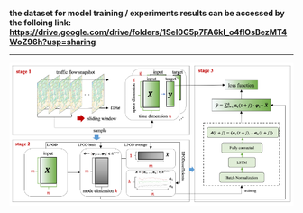 **the dataset for model training / experiments results can be accessed by the folloing link: https://drive.google.com/drive/folders/1Sel0G5p7FA6kI_o4fIOsBezMT4WoZ96h?usp=sharing**

---

![Alt text](https://github.com/wangshuoxsz/LPOD_LSTM_models/blob/main/Figure/LPOD_LSTM_framework "LPOD_LSTM_Framework")
